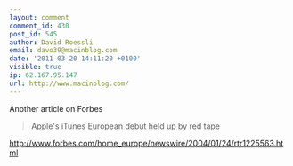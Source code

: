 ```yaml
---
layout: comment
comment_id: 430
post_id: 545
author: David Roessli
email: davo39@macinblog.com
date: '2011-03-20 14:11:20 +0100'
visible: true
ip: 62.167.95.147
url: http://www.macinblog.com/
---
```

Another article on Forbes

> Apple's iTunes European debut held up by red tape

<a href="http://www.forbes.com/home_europe/newswire/2004/01/24/rtr1225563.html" rel="nofollow">http://www.forbes.com/home_europe/newswire/2004/01/24/rtr1225563.html</a>
